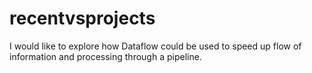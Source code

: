 # recentvsprojects
I would like to explore how Dataflow could be used to speed up flow of information and processing through a pipeline. 
